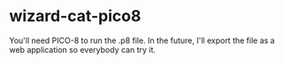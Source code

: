 # wizard-cat-pico8

You'll need PICO-8 to run the .p8 file.
In the future, I'll export the file as a web application so everybody can try it.
